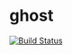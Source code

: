 ghost
=====

[![Build Status](https://travis-ci.org/brooksbp/ghost.png?branch=master)](https://travis-ci.org/brooksbp/ghost)
